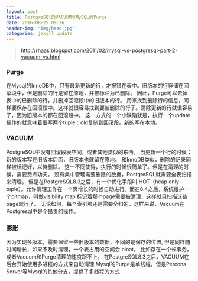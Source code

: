 ```yaml
---
layout: post
title: PostgreSQl的VACUUM与MySQL的Purge
date: 2016-08-25 09:26
header-img: "img/head.jpg"
categories: jekyll update
---
```


> http://rhaas.blogspot.com/2011/02/mysql-vs-postgresql-part-2-vacuum-vs.html

### Purge
在Mysql的InnoDB中，只有最新更新的行，才报错在表中。旧版本的行存储在回滚段中，但是删除的行是留在原地，并被标注为已删除。
因此，Purge可以去掉表中的已删除的行，并删掉回滚段中的旧版本的行。
用来找到删除行的信息，同样要保存在回滚段中。这样就很容易找到要被删除的行了。清除更新的行就很容易了，因为旧版本的都在回滚段中。
这一方式的一个小缺陷就是，执行一个update操作的就意味着要写两个tuple：old复制到回滚段。新的写在本地。

### VACUUM

PostgreSQL中没有回滚段表空间，或者其他类似的东西。
当更新一个行的时候；新的版本写在旧版本后面，旧版本也就留在原地。
和InnoDB类似，删除的记录同样被标记好，以待删除。
这一不同使得，执行的时候很简单了。但是在清理的时候，需要费点功夫。
没有集中管理需要删除的数据，PostgreSQL就需要全表扫描来清理。
但是在PostgreSQL8.3之后，有一个优化手段叫 HOT（heap only tuple）。允许清理工作在一个页增长的时候自动进行。而在8.4之后，系统维护一个bitmap，叫做visibility map
标记着那个page需要被清理，这样就只扫描这些page就行了。
无论如何，每个索引项还是需要全扫的，这样来说，Vacuum在Postgresql中是个昂贵的操作。

### 膨胀

因为实现多版本，需要保留一些旧版本的数据，不同的是保存的位置,
但是同样随时间增长，如果不及时清理，一个表占用的空间会 bloat。
比如存在一个长事务，或者Vacuum和Purge清理的速度跟不上。
在PostgreSQL8.3之后，VACUUM在后台开始使用多进程的方式来自动清理
Mysql的Purge是单线程，但是Percona Server等Mysql的其他分支，提供了多线程的方式

